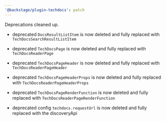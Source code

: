 ```yaml
---
'@backstage/plugin-techdocs': patch
---
```


Deprecations cleaned up.

- deprecated `DocsResultListItem` is now deleted and fully replaced with `TechDocsSearchResultListItem`
- deprecated `TechDocsPage` is now deleted and fully replaced with `TechDocsReaderPage`
- deprecated `TechDocsPageHeader` is now deleted and fully replaced with `TechDocsReaderPageHeader`

- deprecated `TechDocsPageHeaderProps` is now deleted and fully replaced with `TechDocsReaderPageHeaderProps`
- deprecated `TechDocsPageRenderFunction` is now deleted and fully replaced with `TechDocsReaderPageRenderFunction`
- deprecated config `techdocs.requestUrl` is now deleted and fully replaced with the discoveryApi
